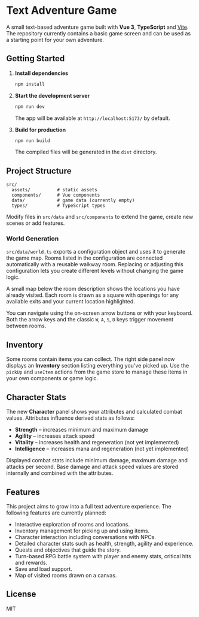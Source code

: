 # Text Adventure Game

A small text-based adventure game built with **Vue 3**, **TypeScript** and [Vite](https://vitejs.dev/). The repository currently contains a basic game screen and can be used as a starting point for your own adventure.

## Getting Started

1. **Install dependencies**

   ```bash
   npm install
   ```

2. **Start the development server**

   ```bash
   npm run dev
   ```

   The app will be available at `http://localhost:5173/` by default.

3. **Build for production**

   ```bash
   npm run build
   ```

   The compiled files will be generated in the `dist` directory.

## Project Structure

```
src/
  assets/          # static assets
  components/      # Vue components
  data/            # game data (currently empty)
  types/           # TypeScript types
```

Modify files in `src/data` and `src/components` to extend the game, create new scenes or add features.

### World Generation

`src/data/world.ts` exports a configuration object and uses it to generate the game map. Rooms listed in the configuration are connected automatically with a reusable walkway room. Replacing or adjusting this configuration lets you create different levels without changing the game logic.

A small map below the room description shows the locations you have already visited. Each room is drawn as a square with openings for any available exits and your current location highlighted.

You can navigate using the on-screen arrow buttons or with your keyboard. Both the arrow keys and the classic `W`, `A`, `S`, `D` keys trigger movement between rooms.

## Inventory

Some rooms contain items you can collect. The right side panel now displays an **Inventory** section listing everything you've picked up. Use the `pickUp` and `useItem` actions from the game store to manage these items in your own components or game logic.

## Character Stats

The new **Character** panel shows your attributes and calculated combat values. Attributes influence derived stats as follows:

- **Strength** – increases minimum and maximum damage
- **Agility** – increases attack speed
- **Vitality** – increases health and regeneration (not yet implemented)
- **Intelligence** – increases mana and regeneration (not yet implemented)

Displayed combat stats include minimum damage, maximum damage and attacks per second. Base damage and attack speed values are stored internally and combined with the attributes.

## Features

This project aims to grow into a full text adventure experience. The following features are currently planned:

- Interactive exploration of rooms and locations.
- Inventory management for picking up and using items.
- Character interaction including conversations with NPCs.
- Detailed character stats such as health, strength, agility and experience.
- Quests and objectives that guide the story.
- Turn-based RPG battle system with player and enemy stats, critical hits and rewards.
- Save and load support.
- Map of visited rooms drawn on a canvas.

## License

MIT
